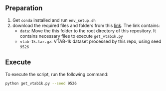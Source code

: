 ## Preparation

1. Get `conda` installed and run `env_setup.sh`
2. download the required files and folders from this [link](https://buckeyemailosu-my.sharepoint.com/:f:/g/personal/zhang_14217_buckeyemail_osu_edu/ElOvcg8E_H1LlagiH1RyOdQBvnzh59cmS2V9izAdmoHX3g?e=ejRpsi). The link contains: 
    - `data`: Move the this folder to the root directory of this repository. It contains necessary files to execute `get_vtab1k.py`
    - `vtab-1k.tar.gz`: VTAB-1k dataset processed by this repo, using seed `9526`


## Execute

To execute the script, run the following command:

```bash
python get_vtab1k.py --seed 9526
```
